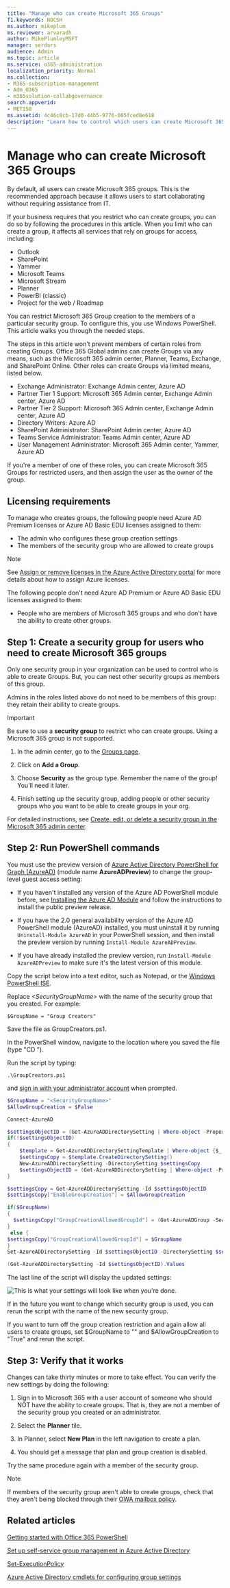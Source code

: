 ```yaml
---
title: "Manage who can create Microsoft 365 Groups"
f1.keywords: NOCSH
ms.author: mikeplum
ms.reviewer: arvaradh
author: MikePlumleyMSFT
manager: serdars
audience: Admin
ms.topic: article
ms.service: o365-administration
localization_priority: Normal
ms.collection: 
- M365-subscription-management
- Adm_O365
- m365solution-collabgovernance
search.appverid:
- MET150
ms.assetid: 4c46c8cb-17d0-44b5-9776-005fced8e618
description: "Learn how to control which users can create Microsoft 365 Groups."
---
```


# Manage who can create Microsoft 365 Groups

By default, all users can create Microsoft 365 groups. This is the recommended approach because it allows users to start collaborating without requiring assistance from IT.

If your business requires that you restrict who can create groups, you can do so by following the procedures in this article. When you limit who can create a group, it affects all services that rely on groups for access, including:

- Outlook
- SharePoint
- Yammer
- Microsoft Teams
- Microsoft Stream
- Planner
- PowerBI (classic)
- Project for the web / Roadmap

You can restrict Microsoft 365 Group creation to the members of a particular security group. To configure this, you use Windows PowerShell. This article walks you through the needed steps.

The steps in this article won't prevent members of certain roles from creating Groups. Office 365 Global admins can create Groups via any means, such as the Microsoft 365 admin center, Planner, Teams, Exchange, and SharePoint Online. Other roles can create Groups via limited means, listed below.

- Exchange Administrator: Exchange Admin center, Azure AD
- Partner Tier 1 Support: Microsoft 365 Admin center, Exchange Admin center, Azure AD
- Partner Tier 2 Support: Microsoft 365 Admin center, Exchange Admin center, Azure AD
- Directory Writers: Azure AD
- SharePoint Administrator: SharePoint Admin center, Azure AD
- Teams Service Administrator: Teams Admin center, Azure AD
- User Management Administrator: Microsoft 365 Admin center, Yammer, Azure AD

If you're a member of one of these roles, you can create Microsoft 365 Groups for restricted users, and then assign the user as the owner of the group.

## Licensing requirements

To manage who creates groups, the following people need Azure AD Premium licenses or Azure AD Basic EDU licenses assigned to them:

- The admin who configures these group creation settings
- The members of the security group who are allowed to create groups

> [!NOTE]
> See [Assign or remove licenses in the Azure Active Directory portal](https://docs.microsoft.com/azure/active-directory/fundamentals/license-users-groups) for more details about how to assign Azure licenses.

The following people don't need Azure AD Premium or Azure AD Basic EDU licenses assigned to them:

- People who are members of Microsoft 365 groups and who don't have the ability to create other groups.

## Step 1: Create a security group for users who need to create Microsoft 365 groups

Only one security group in your organization can be used to control who is able to create Groups. But, you can nest other security groups as members of this group.

Admins in the roles listed above do not need to be members of this group: they retain their ability to create groups.

> [!IMPORTANT]
> Be sure to use a **security group** to restrict who can create groups. Using a Microsoft 365 group is not supported.

1. In the admin center, go to the [Groups page](https://admin.microsoft.com/adminportal/home#/groups).

2. Click on **Add a Group**.

3. Choose **Security** as the group type. Remember the name of the group! You'll need it later.

4. Finish setting up the security group, adding people or other security groups who you want to be able to create groups in your org.

For detailed instructions, see [Create, edit, or delete a security group in the Microsoft 365 admin center](https://docs.microsoft.com/microsoft-365/admin/email/create-edit-or-delete-a-security-group).

## Step 2: Run PowerShell commands

You must use the preview version of [Azure Active Directory PowerShell for Graph (AzureAD)](https://docs.microsoft.com/powershell/azure/active-directory/install-adv2) (module name **AzureADPreview**) to change the group-level guest access setting:

- If you haven't installed any version of the Azure AD PowerShell module before, see [Installing the Azure AD Module](https://docs.microsoft.com/powershell/azure/active-directory/install-adv2?view=azureadps-2.0-preview&preserve-view=true) and follow the instructions to install the public preview release.

- If you have the 2.0 general availability version of the Azure AD PowerShell module (AzureAD) installed, you must uninstall it by running `Uninstall-Module AzureAD` in your PowerShell session, and then install the preview version by running `Install-Module AzureADPreview`.

- If you have already installed the preview version, run `Install-Module AzureADPreview` to make sure it's the latest version of this module.

Copy the script below into a text editor, such as Notepad, or the [Windows PowerShell ISE](https://docs.microsoft.com/powershell/scripting/components/ise/introducing-the-windows-powershell-ise).

Replace *\<SecurityGroupName\>* with the name of the security group that you created. For example:

`$GroupName = "Group Creators"`

Save the file as GroupCreators.ps1.

In the PowerShell window, navigate to the location where you saved the file (type "CD <FileLocation>").

Run the script by typing:

`.\GroupCreators.ps1`

and [sign in with your administrator account](https://docs.microsoft.com/microsoft-365/enterprise/connect-to-microsoft-365-powershell#step-2-connect-to-azure-ad-for-your-microsoft-365-subscription) when prompted.

```PowerShell
$GroupName = "<SecurityGroupName>"
$AllowGroupCreation = $False

Connect-AzureAD

$settingsObjectID = (Get-AzureADDirectorySetting | Where-object -Property Displayname -Value "Group.Unified" -EQ).id
if(!$settingsObjectID)
{
    $template = Get-AzureADDirectorySettingTemplate | Where-object {$_.displayname -eq "group.unified"}
    $settingsCopy = $template.CreateDirectorySetting()
    New-AzureADDirectorySetting -DirectorySetting $settingsCopy
    $settingsObjectID = (Get-AzureADDirectorySetting | Where-object -Property Displayname -Value "Group.Unified" -EQ).id
}

$settingsCopy = Get-AzureADDirectorySetting -Id $settingsObjectID
$settingsCopy["EnableGroupCreation"] = $AllowGroupCreation

if($GroupName)
{
  $settingsCopy["GroupCreationAllowedGroupId"] = (Get-AzureADGroup -SearchString $GroupName).objectid
}
 else {
$settingsCopy["GroupCreationAllowedGroupId"] = $GroupName
}
Set-AzureADDirectorySetting -Id $settingsObjectID -DirectorySetting $settingsCopy

(Get-AzureADDirectorySetting -Id $settingsObjectID).Values
```

The last line of the script will display the updated settings:

![This is what your settings will look like when you're done.](../media/952cd982-5139-4080-9add-24bafca0830c.png)

If in the future you want to change which security group is used, you can rerun the script with the name of the new security group.

If you want to turn off the group creation restriction and again allow all users to create groups, set $GroupName to "" and $AllowGroupCreation to "True" and rerun the script.

## Step 3: Verify that it works

Changes can take thirty minutes or more to take effect. You can verify the new settings by doing the following:

1. Sign in to Microsoft 365 with a user account of someone who should NOT have the ability to create groups. That is, they are not a member of the security group you created or an administrator.

2. Select the **Planner** tile.

3. In Planner, select **New Plan** in the left navigation to create a plan.

4. You should get a message that plan and group creation is disabled.

Try the same procedure again with a member of the security group.

> [!NOTE]
> If members of the security group aren't able to create groups, check that they aren't being blocked through their [OWA mailbox policy](https://go.microsoft.com/fwlink/?linkid=852135).

## Related articles

[Getting started with Office 365 PowerShell](https://go.microsoft.com/fwlink/p/?LinkId=808033)

[Set up self-service group management in Azure Active Directory](https://docs.microsoft.com/azure/active-directory/users-groups-roles/groups-self-service-management)

[Set-ExecutionPolicy](https://docs.microsoft.com/powershell/module/microsoft.powershell.security/set-executionpolicy)

[Azure Active Directory cmdlets for configuring group settings](https://docs.microsoft.com/azure/active-directory/users-groups-roles/groups-settings-cmdlets)
